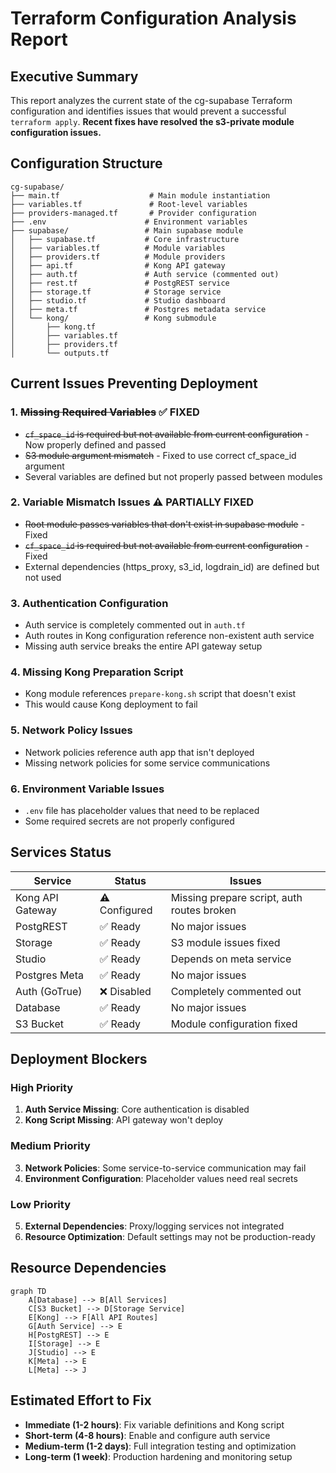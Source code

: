 # Terraform Configuration Analysis Report

## Executive Summary

This report analyzes the current state of the cg-supabase Terraform configuration and identifies issues that would prevent a successful `terraform apply`. **Recent fixes have resolved the s3-private module configuration issues.**

## Configuration Structure

```
cg-supabase/
├── main.tf                    # Main module instantiation
├── variables.tf               # Root-level variables
├── providers-managed.tf       # Provider configuration
├── .env                      # Environment variables
├── supabase/                 # Main supabase module
│   ├── supabase.tf           # Core infrastructure
│   ├── variables.tf          # Module variables
│   ├── providers.tf          # Module providers
│   ├── api.tf                # Kong API gateway
│   ├── auth.tf               # Auth service (commented out)
│   ├── rest.tf               # PostgREST service
│   ├── storage.tf            # Storage service
│   ├── studio.tf             # Studio dashboard
│   ├── meta.tf               # Postgres metadata service
│   └── kong/                 # Kong submodule
│       ├── kong.tf
│       ├── variables.tf
│       ├── providers.tf
│       └── outputs.tf
```

## Current Issues Preventing Deployment

### 1. **~~Missing Required Variables~~** ✅ FIXED
- ~~`cf_space_id` is required but not available from current configuration~~ - Now properly defined and passed
- ~~S3 module argument mismatch~~ - Fixed to use correct cf_space_id argument
- Several variables are defined but not properly passed between modules

### 2. **Variable Mismatch Issues** ⚠️ PARTIALLY FIXED
- ~~Root module passes variables that don't exist in supabase module~~ - Fixed
- ~~`cf_space_id` is required but not available from current configuration~~ - Fixed
- External dependencies (https_proxy, s3_id, logdrain_id) are defined but not used

### 3. **Authentication Configuration**
- Auth service is completely commented out in `auth.tf`
- Auth routes in Kong configuration reference non-existent auth service
- Missing auth service breaks the entire API gateway setup

### 4. **Missing Kong Preparation Script**
- Kong module references `prepare-kong.sh` script that doesn't exist
- This would cause Kong deployment to fail

### 5. **Network Policy Issues**
- Network policies reference auth app that isn't deployed
- Missing network policies for some service communications

### 6. **Environment Variable Issues**
- `.env` file has placeholder values that need to be replaced
- Some required secrets are not properly configured

## Services Status

| Service | Status | Issues |
|---------|--------|---------|
| Kong API Gateway | ⚠️ Configured | Missing prepare script, auth routes broken |
| PostgREST | ✅ Ready | No major issues |
| Storage | ✅ Ready | S3 module issues fixed |
| Studio | ✅ Ready | Depends on meta service |
| Postgres Meta | ✅ Ready | No major issues |
| Auth (GoTrue) | ❌ Disabled | Completely commented out |
| Database | ✅ Ready | No major issues |
| S3 Bucket | ✅ Ready | Module configuration fixed |

## Deployment Blockers

### High Priority
1. **Auth Service Missing**: Core authentication is disabled
2. **Kong Script Missing**: API gateway won't deploy

### Medium Priority
3. **Network Policies**: Some service-to-service communication may fail
4. **Environment Configuration**: Placeholder values need real secrets

### Low Priority
5. **External Dependencies**: Proxy/logging services not integrated
6. **Resource Optimization**: Default settings may not be production-ready

## Resource Dependencies

```mermaid
graph TD
    A[Database] --> B[All Services]
    C[S3 Bucket] --> D[Storage Service]
    E[Kong] --> F[All API Routes]
    G[Auth Service] --> E
    H[PostgREST] --> E
    I[Storage] --> E
    J[Studio] --> E
    K[Meta] --> E
    L[Meta] --> J
```

## Estimated Effort to Fix

- **Immediate (1-2 hours)**: Fix variable definitions and Kong script
- **Short-term (4-8 hours)**: Enable and configure auth service
- **Medium-term (1-2 days)**: Full integration testing and optimization
- **Long-term (1 week)**: Production hardening and monitoring setup
